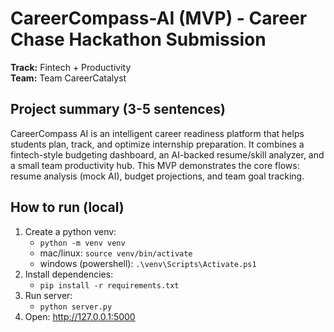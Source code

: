 # CareerCompass-AI (MVP) - Career Chase Hackathon Submission

**Track:** Fintech + Productivity  
**Team:** Team CareerCatalyst

## Project summary (3-5 sentences)
CareerCompass AI is an intelligent career readiness platform that helps students plan, track, and optimize internship preparation. It combines a fintech-style budgeting dashboard, an AI-backed resume/skill analyzer, and a small team productivity hub. This MVP demonstrates the core flows: resume analysis (mock AI), budget projections, and team goal tracking.

## How to run (local)
1. Create a python venv:
   - `python -m venv venv`
   - mac/linux: `source venv/bin/activate`
   - windows (powershell): `.\venv\Scripts\Activate.ps1`
2. Install dependencies:
   - `pip install -r requirements.txt`
3. Run server:
   - `python server.py`
4. Open: http://127.0.0.1:5000
